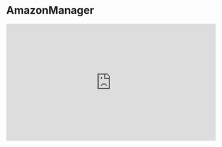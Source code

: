 # AmazonManager

<iframe width="560" height="315" src="https://www.youtube.com/embed/74-uub7ipq4" frameborder="0" allow="accelerometer; autoplay; encrypted-media; gyroscope; picture-in-picture" allowfullscreen></iframe>
